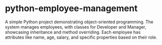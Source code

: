 # python-employee-management
A simple Python project demonstrating object-oriented programming. The system manages employees, with classes for Developer and Manager, showcasing inheritance and method overriding. Each employee has attributes like name, age, salary, and specific properties based on their role.
